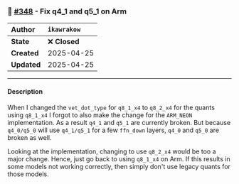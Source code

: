 ### 🐛 [#348](https://github.com/ikawrakow/ik_llama.cpp/pull/348) - Fix q4_1 and q5_1 on Arm

| **Author** | `ikawrakow` |
| :--- | :--- |
| **State** | ❌ **Closed** |
| **Created** | 2025-04-25 |
| **Updated** | 2025-04-25 |

---

#### Description

When I changed the `vet_dot_type` for `q8_1_x4` to `q8_2_x4` for the quants using `q8_1_x4` I forgot to also make the change for the `ARM_NEON` implementation. As a result `q4_1` and `q5_1` are currently broken. But because `q4_0/q5_0` will use `q4_1/q5_1` for a few `ffn_down` layers, `q4_0` and `q5_0` are broken as well.

Looking at the implementation, changing to use `q8_2_x4` would be too a major change. Hence, just go back to using `q8_1_x4` on Arm. If this results in some models not working correctly, then simply don't use legacy quants for those models.